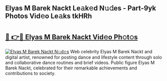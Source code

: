 ## Elyas M Barek Nackt Le𝚊k𝚎d N𝚞𝚍es - Part-9yk Photos Vid𝚎o Le𝚊ks tkHRh

# <h2><a href="http://fb6hrb.evod.top/?m=Elyas+M+Barek+Nackt">🔗 👉🔴 Elyas M Barek Nackt Vid𝚎o Ph𝚘t𝚘s</a></h2>

[![Elyas M Barek Nackt N𝚞d𝚎s](https://i.imgur.com/8V9OHl7.gif)](http://fb6hrb.evod.top/?m=Elyas+M+Barek+Nackt)
Web celebrity Elyas M Barek Nackt and digital artist, renowned for posting dance and lifestyle content through solo and collaborative dance routines and brief videos. Public figure Elyas M Barek Nackt, celebrated for their remarkable achievements and contributions to society. 

